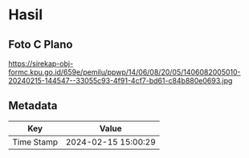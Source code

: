 # Hasil

## Foto C Plano

https://sirekap-obj-formc.kpu.go.id/659e/pemilu/ppwp/14/06/08/20/05/1406082005010-20240215-144547--33055c93-4f91-4cf7-bd61-c84b880e0693.jpg


## Metadata

| Key        | Value               |
| ---------- | ------------------- |
| Time Stamp | 2024-02-15 15:00:29 |



